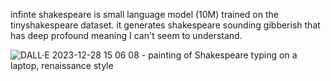 infinte shakespeare is small language model (10M) trained on the tinyshakespeare dataset. it generates shakespeare sounding gibberish that has deep profound meaning I can't seem to understand. 

![DALL·E 2023-12-28 15 06 08 - painting of Shakespeare typing on a laptop, renaissance style](https://github.com/utkarshgill/infinite_shakespeare/assets/46515280/1e230104-b94c-4022-8dbb-27257e0fc1d0)



